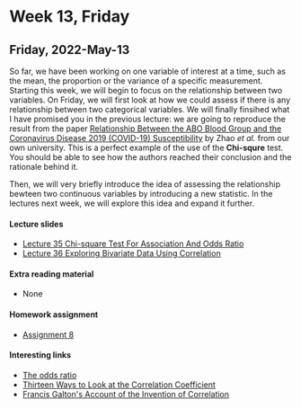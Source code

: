 # Week 13, Friday


## Friday, 2022-May-13
So far, we have been working on one variable of interest at a time, such as the mean, the proportion or the variance of a specific measurement. Starting this week, we will begin to focus on the relationship between two variables. On Friday, we will first look at how we could assess if there is any relationship between two categorical variables. We will finally finsihed what I have promised you in the previous lecture: we are going to reproduce the result from the paper [Relationship Between the ABO Blood Group and the Coronavirus Disease 2019 (COVID-19) Susceptibility](https://pubmed.ncbi.nlm.nih.gov/32750119/) by Zhao _et al._ from our own university. This is a perfect example of the use of the __Chi-squre__ test. You should be able to see how the authors reached their conclusion and the rationale behind it.

Then, we will very briefly introduce the idea of assessing the relationship bewteen two continuous variables by introducing a new statistic. In the lectures next week, we will explore this idea and expand it further.

#### Lecture slides
- [Lecture 35 Chi-square Test For Association And Odds Ratio](/lecture_slides/Lecture_35_Chi-square_Test_For_Association_And_Odds_Ratio_handout.pdf)
- [Lecture 36 Exploring Bivariate Data Using Correlation](/lecture_slides/Lecture_36_Exploring_Bivariate_Data_Using_Correlation_handout.pdf)

#### Extra reading material
- None

#### Homework assignment
- [Assignment 8](/assignments/Assignment_8.pdf)

#### Interesting links
- [The odds ratio](https://www.bmj.com/content/320/7247/1468.1)
- [Thirteen Ways to Look at the Correlation Coefficient](https://www.stat.berkeley.edu/~rabbee/correlation.pdf)
- [Francis Galton's Account of the Invention of Correlation](https://projecteuclid.org/journals/statistical-science/volume-4/issue-2/Francis-Galtons-Account-of-the-Invention-of-Correlation/10.1214/ss/1177012580.full)

